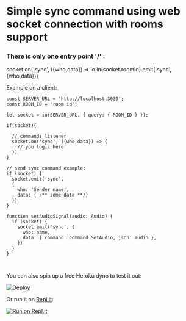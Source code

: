 # Simple sync command using web socket connection with rooms support

### There is only one entry point '/' :

socket.on('sync', ({who,data}) => io.in(socket.roomId).emit('sync',{who,data}))

Example on a client:
```
const SERVER_URL = 'http://localhost:3030';
const ROOM_ID = 'room id';

let socket = io(SERVER_URL, { query: { ROOM_ID } });

if(socket){

  // commands listener
  socket.on('sync', ({who,data}) => {
    // you logic here
  })
}

// send sync command example:
if (socket) {
  socket.emit('sync',
  {
    who: 'Sender name',
    data: { /** some data **/}
  })
}

function setAudioSignal(audio: Audio) {
  if (socket) {
    socket.emit('sync', {
      who: name,
      data: { command: Command.SetAudio, json: audio },
    })
  }
}

    
```


You can also spin up a free Heroku dyno to test it out:

[![Deploy](https://www.herokucdn.com/deploy/button.png)](https://heroku.com/deploy?template=https://github.com/socketio/chat-example)

Or run it on [Repl.it](https://repl.it/):

[![Run on Repl.it](https://repl.it/badge/github/socketio/chat-example)](https://repl.it/github/socketio/chat-example)
